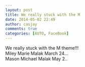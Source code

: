```yaml
---
layout: post
title: We really stuck with the M
date: 2014-05-02 22:49
author: casjay
comments: true
categories: [AUTO, FaceBook]
---
```


We really stuck with the M theme!!!  
Miley Marie Malak March 24...  
Mason Michael Malak May 2..  
